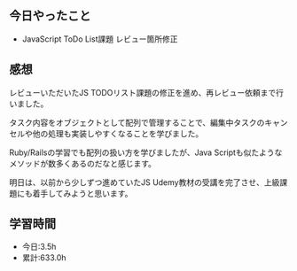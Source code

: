 ## 今日やったこと
- JavaScript ToDo List課題 レビュー箇所修正

## 感想
レビューいただいたJS TODOリスト課題の修正を進め、再レビュー依頼まで行いました。

タスク内容をオブジェクトとして配列で管理することで、編集中タスクのキャンセルや他の処理も実装しやすくなることを学びました。

Ruby/Railsの学習でも配列の扱い方を学びましたが、Java Scriptも似たようなメソッドが数多くあるのだなと感じます。

明日は、以前から少しずつ進めていたJS Udemy教材の受講を完了させ、上級課題にも着手してみようと思います。

## 学習時間
- 今日:3.5h
- 累計:633.0h
